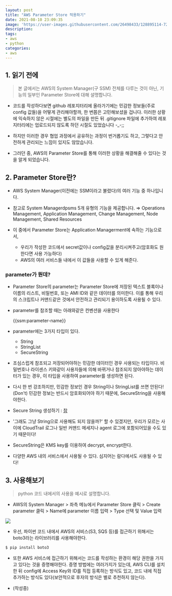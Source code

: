 ```yaml
---
layout: post
title: "AWS Parameter Store 적용하기"
date: 2021-08-10 23:09:35
image: 'https://user-images.githubusercontent.com/26498433/128895114-720e4bb7-e2af-49d0-9815-1b2ec447d119.png'
description:
tags:
- aws
- python
categories:
- aws
---
```


## 1. 읽기 전에
> 본 글에서는 AWS의 System Manager(구 SSM) 전체를 다루는 것이 아닌, 기능의 일부인 Parameter Store에 대해 설명합니다.

- 코드를 작성하다보면 github 레포지터리에 올라가기에는 민감한 정보들(주로 config 값들)을 어떻게 관리해야할까, 한 번쯤은 고민해보셨을 겁니다. 이러한 상황에 익숙하지 않은 시절에는 별도의 파일을 만든 뒤 .gitignore 파일에 추가하여 레포지터리에는 업로드되지 않도록 하던 시절도 있었습니다 -_-;;

- 하지만 이러한 경우 협업 과정에서 공유하는 과정이 번거롭기도 하고, 그렇다고 안전하게 관리되는 느낌이 있지도 않았습니다.

- 그러던 중, AWS의 Parameter Store를 통해 이러한 상황을 해결해줄 수 있다는 것을 알게 되었습니다.

## 2. Parameter Store란?
- AWS System Manager(이전에는 SSM이라고 불렸다)의 여러 기능 중 하나입니다.

- 참고로 System Managerdpsms 5개 유형의 기능을 제공합니다.
  ⇒ Operations Management, Application Management, Change Management, Node Management, Shared Resources

- 이 중에서 Parameter Store는 Application Managerment에 속하는 기능으로서,
    - 우리가 작성한 코드에서 secret값이나 config값을 분리시켜주고(암호화도 원한다면 사용 가능하다)
    - AWS의 여러 서비스들 내에서 이 값들을 사용할 수 있게 해준다.

### parameter가 뭔데?
- Parameter Store의 parameter는 Parameter Store에 저장된 텍스트 블록이나 이름의 리스트, 비밀번호, 또는 AMI ID와 같은 데이터를 의미한다. 이를 통해 우리의 스크립트나 커맨드같은 것에서 안전하고 관리되기 용이하도록 사용될 수 있다.

- parameter를 참조할 때는 아래와같은 컨벤션을 사용한다

  {{ssm:parameter-name}}

- parameter에는 3가지 타입이 있다.
    - String
    - StringList
    - SecureString

- 조심스럽게 참조되고 저장되어야하는 민감한 데이터인 경우 사용되는 타입이다. 비밀번호나 라이센스 키와같이 사용자들에 의해 바뀌거나 참조되지 않아야하는 데이터가 있는 경우, 이 타입을 사용하여 parameter를 생성하면 된다.

- 다시 한 번 강조하지만, 민감한 정보인 경우 String이나 StringList를 쓰면 안된다!(Don't) 민감한 정보는 반드시 암호화되어야 하기 때문에, SecureString을 사용해야한다.

- Secure String 생성하기 : [참](https://docs.aws.amazon.com/systems-manager/latest/userguide/param-create-cli.html#param-create-cli-securestring)

- '그래도 그냥 String으로 사용해도 되지 않을까?' 할 수 있겠지만, 우리가 모르는 사이에 CloudTrail 로그나 일반 커맨드 메세지나 agent 로그에 포함되어있을 수도 있기 때문이다!

- SecureString은 KMS key를 이용하여 decrypt, encrypt한다.

- 다양한 AWS 내의 서비스에서 사용될 수 있다. 심지어는 람다에서도 사용될 수 있다!


## 3. 사용해보기
> python 코드 내에서의 사용을 예시로 설명합니다.

- AWS의 System Manager > 좌측 메뉴에서 Parameter Store 클릭 > Create parameter 클릭 > Name에 parameter 이름 입력 > Type 선택 및 Value 입력 

<img src="https://user-images.githubusercontent.com/26498433/128894733-879fc535-bf62-4849-ba21-151848a98023.png" />

- 우선, 파이썬 코드 내에서 AWS의 서비스(S3, SQS 등)를 접근하기 위해서는 boto3라는 라이브러리를 사용해야한다.
```bash
$ pip install boto3
```

- 또한 AWS 서비스에 접근하기 위해서는 코드를 작성하는 환경이 해당 권한을 가지고 있다는 것을 증명해야한다. 증명 방법에는 여러가지가 있는데, AWS CLI를 설치한 뒤 config에 Access Key와 ID를 직접 등록하는 방식도 있고, 코드 내에 직접 추가하는 방식도 있다(보안적으로 후자의 방식은 별로 추천하지 않는다).

- (작성중)